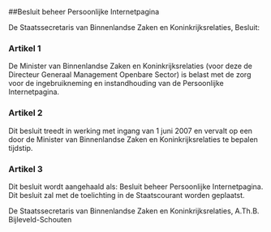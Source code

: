 <meta http-equiv='Content-Type' content='text/html; charset=utf-8' />

##Besluit beheer Persoonlijke Internetpagina

De Staatssecretaris van Binnenlandse Zaken en Koninkrijksrelaties,  Besluit:    

### Artikel  1  

De Minister van Binnenlandse Zaken en Koninkrijksrelaties (voor deze de Directeur Generaal Management Openbare Sector) is belast met de zorg voor de ingebruikneming en instandhouding van de Persoonlijke Internetpagina. 

### Artikel  2  

Dit besluit treedt in werking met ingang van 1 juni 2007 en vervalt op een door de Minister van Binnenlandse Zaken en Koninkrijksrelaties te bepalen tijdstip. 

### Artikel  3  

Dit besluit wordt aangehaald als: Besluit beheer Persoonlijke Internetpagina. 
Dit besluit zal met de toelichting in de Staatscourant worden geplaatst.  

De 
Staatssecretaris van Binnenlandse Zaken en Koninkrijksrelaties, 
A.Th.B. Bijleveld-Schouten     
